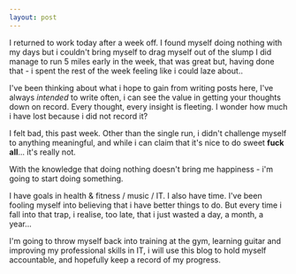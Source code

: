 ```yaml
---
layout: post
---
```

I returned to work today after a week off. I found myself doing nothing with my days but i couldn't bring myself to drag myself out of the slump
I did manage to run 5 miles early in the week, that was great but, having done that - i spent the rest of the week feeling like i could laze about..

I've been thinking about what i hope to gain from writing posts here, I've always *intended* to write often, i can see the value in getting your thoughts down on record. Every thought, every insight is fleeting.
I wonder how much i have lost because i did not record it?

I felt bad, this past week. Other than the single run, i didn't challenge myself to anything meaningful, and while i can claim that it's nice to do sweet **fuck all**... it's really not.

With the knowledge that doing nothing doesn't bring me happiness - i'm going to start doing something.

I have goals in health & fitness / music / IT. I also have time. I've been fooling myself into believing that i have better things to do.
But every time i fall into that trap, i realise, too late, that i just wasted a day, a month, a year...

I'm going to throw myself back into training at the gym, learning guitar and improving my professional skills in IT, i will use this blog to hold myself accountable, and hopefully keep a record of my progress.
